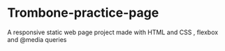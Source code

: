 # Trombone-practice-page
A responsive static web page project made with HTML and CSS , flexbox and @media queries 


